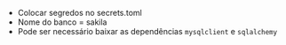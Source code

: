 - Colocar segredos no secrets.toml
- Nome do banco = sakila
- Pode ser necessário baixar as dependências `mysqlclient` e `sqlalchemy`
